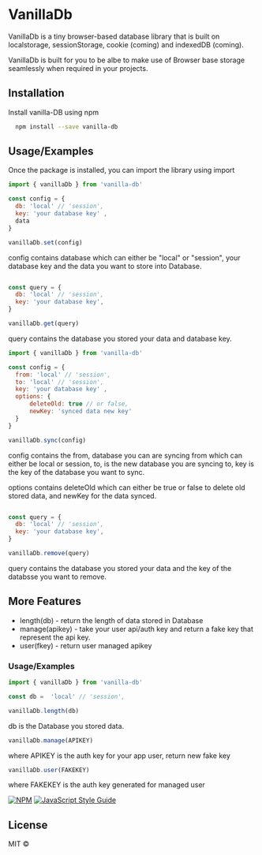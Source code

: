 

# VanillaDb

VanillaDb is a tiny browser-based database library that is built on localstorage, sessionStorage, cookie (coming) and indexedDB (coming).

VanillaDb is built for you to be albe to make use of Browser base storage seamlessly when required in your projects.

## Installation

Install vanilla-DB using npm

```bash
  npm install --save vanilla-db
```

## Usage/Examples
Once the package is installed, you can import the library using import

```javascript
import { vanillaDb } from 'vanilla-db'

const config = {
  db: 'local' // 'session',
  key: 'your database key' ,
  data
}

vanillaDb.set(config)
```
config contains database which can either be "local" or "session", your database key and the data you want to store into Database.

```javascript

const query = {
  db: 'local' // 'session',
  key: 'your database key',
}

vanillaDb.get(query)

```
query contains the database you stored your data and database key.

```javascript
import { vanillaDb } from 'vanilla-db'

const config = {
  from: 'local' // 'session',
  to: 'local' // 'session',
  key: 'your database key' ,
  options: {
      deleteOld: true // or false,
      newKey: 'synced data new key'
  }
}

vanillaDb.sync(config)
```
config contains the from, database you can are syncing from which can either be local or session, to, is the new database you are syncing to, key is the key of the database you want to sync.

options contains deleteOld which can either be true or false to delete old stored data, and newKey for the data synced.


```javascript

const query = {
  db: 'local' // 'session',
  key: 'your database key',
}

vanillaDb.remove(query)

```
query contains the database you stored your data and the key of the databsse you want to remove.

## More Features

- length(db) - return the length of data stored in Database
- manage(apikey) - take your user api/auth key and return a fake key that represent the api key.
- user(fkey) - return user managed apikey

### Usage/Examples

```javascript
import { vanillaDb } from 'vanilla-db'

const db =  'local' // 'session',

vanillaDb.length(db)

```
db is the Database you stored data.


```javascript
vanillaDb.manage(APIKEY)
```
where APIKEY is the auth key for your app user, return new fake key


```javascript
vanillaDb.user(FAKEKEY)
```
where FAKEKEY is the auth key generated for managed user



[![NPM](https://img.shields.io/npm/v/vanilla-db.svg)](https://www.npmjs.com/package/vanilla-db) [![JavaScript Style Guide](https://img.shields.io/badge/code_style-standard-brightgreen.svg)](https://standardjs.com)

## License

MIT © [](https://github.com/)
